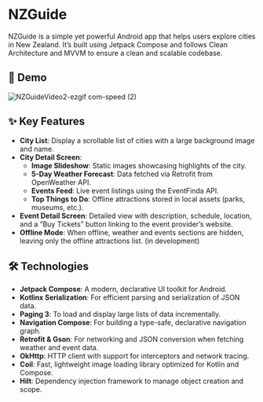 # NZGuide

NZGuide is a simple yet powerful Android app that helps users explore cities in New Zealand. It’s built using Jetpack Compose and follows Clean Architecture and MVVM to ensure a clean and scalable codebase.

## 📸 Demo
![NZGuideVideo2-ezgif com-speed (2)](https://github.com/user-attachments/assets/3e64b2c0-2d6c-4a50-9dcc-6fba62a209d3)

## ✨ Key Features

- **City List**: Display a scrollable list of cities with a large background image and name.
- **City Detail Screen**:
  - **Image Slideshow**: Static images showcasing highlights of the city.
  - **5-Day Weather Forecast**: Data fetched via Retrofit from OpenWeather API.
  - **Events Feed**: Live event listings using the EventFinda API.
  - **Top Things to Do**: Offline attractions stored in local assets (parks, museums, etc.).
- **Event Detail Screen**: Detailed view with description, schedule, location, and a “Buy Tickets” button linking to the event provider’s website.
- **Offline Mode**: When offline, weather and events sections are hidden, leaving only the offline attractions list. (in development)

## 🛠 Technologies

- **Jetpack Compose**: A modern, declarative UI toolkit for Android.
- **Kotlinx Serialization**: For efficient parsing and serialization of JSON data.
- **Paging 3**: To load and display large lists of data incrementally.
- **Navigation Compose**: For building a type-safe, declarative navigation graph.
- **Retrofit & Gson**: For networking and JSON conversion when fetching weather and event data.
- **OkHttp**: HTTP client with support for interceptors and network tracing.
- **Coil**: Fast, lightweight image loading library optimized for Kotlin and Compose.
- **Hilt**: Dependency injection framework to manage object creation and scope.
